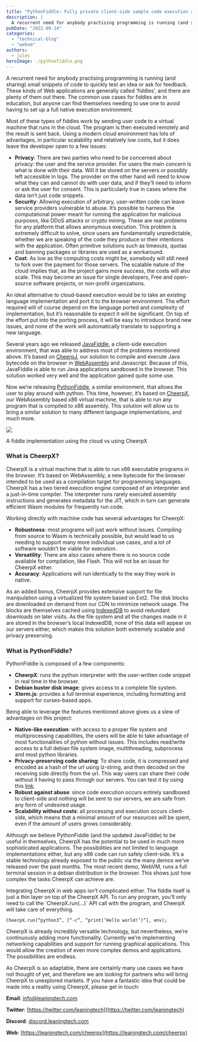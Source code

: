 ```yaml
---
title: "PythonFiddle: Fully private client-side sample code execution and sharing"
description: |
  A recurrent need for anybody practising programming is running (and sharing) small snippets of code to quickly test an idea or ask for feedback. These kinds of Web applications are generally called ‘fiddles’, and there are plenty of them out there. The common use cases for fiddles are in education, but anyone can find themselves needing to use one to avoid having to set up a full native execution environment.
pubDate: "2022-09-14"
categories:
  - "technical-blog"
  - "webvm"
authors:
  - jules
heroImage: ./pythonfiddle.png
---
```


A recurrent need for anybody practising programming is running (and sharing) small snippets of code to quickly test an idea or ask for feedback. These kinds of Web applications are generally called ‘fiddles’, and there are plenty of them out there. The common use cases for fiddles are in education, but anyone can find themselves needing to use one to avoid having to set up a full native execution environment.

Most of these types of fiddles work by sending user code to a virtual machine that runs in the cloud. The program is then executed remotely and the result is sent back. Using a modern cloud environment has lots of advantages, in particular scalability and relatively low costs, but it does leave the developer open to a few issues:

- **Privacy**: There are two parties who need to be concerned about privacy: the user and the service provider. For users the main concern is what is done with their data. Will it be stored on the servers or possibly left accessible in logs. The provider on the other hand will need to know what they can and cannot do with user data, and if they’ll need to inform or ask the user for consent. This is particularly true in cases where the data isn’t just code snippets.
- **Security**: Allowing execution of arbitrary, user-written code can leave service providers vulnerable to abuse. It’s possible to harness the computational power meant for running the application for malicious purposes, like DDoS attacks or crypto mining. These are real problems for any platform that allows anonymous execution. This problem is extremely difficult to solve, since users are fundamentally unpredictable, whether we are speaking of the code they produce or their intentions with the application. Often primitive solutions such as timeouts, quotas and banning packages or libraries are used as a workaround.
- **Cost**: As low as the computing costs might be, somebody will still need to fork over the payment for those servers. The scalable nature of the cloud implies that, as the project gains more success, the costs will also scale. This may become an issue for single developers, Free and open-source software projects, or non-profit organizations.

An ideal alternative to cloud-based execution would be to take an existing language implementation and port it to the browser environment. The effort required will of course depend on the language ported and complexity of implementation, but it’s reasonable to expect it will be significant. On top of the effort put into the porting process, it will be easy to introduce brand new issues, and none of the work will automatically translate to supporting a new language.

Several years ago we released [JavaFiddle](http://javafiddle.leaningtech.com), a client-side execution environment, that was able to address most of the problems mentioned above. It’s based on [CheerpJ](https://leaningtech.com/cheerpj), our solution to compile and execute Java bytecode on the browser in [WebAssembly](https://webassembly.org/) and Javascript. Because of this, JavaFiddle is able to run Java applications sandboxed in the browser. This solution worked very well and the application gained quite some use.

Now we’re releasing [PythonFiddle](http://pythonfiddle.leaningtech.com), a similar environment, that allows the user to play around with python. This time, however, it’s based on [CheerpX](https://leaningtech.com/cheerpx), our WebAssembly based x86 virtual machine, that is able to run any program that is compiled to x86 assembly. This solution will allow us to bring a similar solution to many different language implementations, and much more.

![](https://cdn-images-1.medium.com/max/800/0*o-URuAfTdPnfXd_T)

A fiddle implementation using the cloud vs using CheerpX

### What is CheerpX?

CheerpX is a virtual machine that is able to run x86 executable programs in the browser. It’s based on WebAssembly, a new bytecode for the browser intended to be used as a compilation target for programming languages. CheerpX has a two tiered execution engine composed of an interpreter and a just-in-time compiler. The interpreter runs rarely executed assembly instructions and generates metadata for the JIT, which in turn can generate efficient Wasm modules for frequently run code.

Working directly with machine code has several advantages for CheerpX:

- **Robustness**: most programs will just work without issues. Compiling from source to Wasm is technically possible, but would lead to us needing to support many more individual use cases, and a lot of software wouldn’t be viable for execution.
- **Versatility**: There are also cases where there is no source code available for compilation, like Flash. This will not be an issue for CheerpX either.
- **Accuracy**: Applications will run identically to the way they work in native.

As an added bonus, CheerpX provides extensive support for file manipulation using a virtualized file system based on Ext2. The disk blocks are downloaded on demand from our CDN to minimize network usage. The blocks are themselves cached using [IndexedDB](https://developer.mozilla.org/en-US/docs/Web/API/IndexedDB_API) to avoid redundant downloads on later visits. As the file system and all the changes made in it are stored in the browser’s local IndexedDB, none of this data will appear on our servers either, which makes this solution both extremely scalable and privacy preserving.

### What is PythonFiddle?

PythonFiddle is composed of a few components:

- **CheerpX**: runs the python interpreter with the user-written code snippet in real time in the browser.
- **Debian buster disk image**: gives access to a complete file system.
- **Xterm.js**: provides a full terminal experience, including formatting and support for curses-based apps.

Being able to leverage the features mentioned above gives us a slew of advantages on this project:

- **Native-like execution**: with access to a proper file system and multiprocessing capabilities, the users will be able to take advantage of most functionalities of python without issues. This includes read/write access to a full debian file system image, multithreading, subprocess and most python libraries.
- **Privacy-preserving code sharing**: To share code, it is compressed and encoded as a hash of the url using lz-string, and then decoded on the receiving side directly from the url. This way users can share their code without it having to pass through our servers. You can test it by using this [link](https://pythonfiddle.leaningtech.com/#A4JwlgdgLgFARACTAAgGYgPYFtkEMRRgDGANgKZwCUQA).
- **Robust against abuse**: since code execution occurs entirely sandboxed to client-side and nothing will be sent to our servers, we are safe from any form of undesired usage.
- **Scalability without costs**: all processing and execution occurs client-side, which means that a minimal amount of our resources will be spent, even if the amount of users grows considerably.

Although we believe PythonFiddle (and the updated JavaFiddle) to be useful in themselves, CheerpX has the potential to be used in much more sophisticated applications. The possibilities are not limited to language implementations either, but any x86 code can run safely client-side. It’s a stable technology already exposed to the public via the many demos we’ve released over the past months. The most recent demo, WebVM, runs a full terminal session in a debian distribution in the browser. This shows just how complex the tasks CheerpX can achieve are.

Integrating CheerpX in web apps isn’t complicated either. The fiddle itself is just a thin layer on top of the CheerpX API. To run any program, you’ll only need to call the \`CheerpX.run(…)\` API call with the program, and CheerpX will take care of everything.

```
CheerpX.run(“python3”, [“-c”, “print(’Hello world!’)”], env);
```

CheerpX is already incredibly versatile technology, but nevertheless, we’re continuously adding more functionality. Currently we’re implementing networking capabilities and support for running graphical applications. This would allow the creation of even more complex demos and applications. The possibilities are endless.

As CheerpX is so adaptable, there are certainly many use cases we have not thought of yet, and therefore we are looking for partners who will bring CheerpX to unexplored markets. If you have a fantastic idea that could be made into a reality using CheerpX, please get in touch:

**Email**: [info@leaningtech.com](mailto:info@leaningtech.com)

**Twitter**: [https://twitter.com/leaningtech](https://twitter.com/leaningtech)

**Discord**: [discord.leaningtech.com](http://discord.leaningtech.com)

**Web**: [https://leaningtech.com/cheerpx](https://leaningtech.com/cheerpx)
